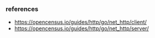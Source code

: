 

### references

* https://opencensus.io/guides/http/go/net_http/client/
* https://opencensus.io/guides/http/go/net_http/server/
